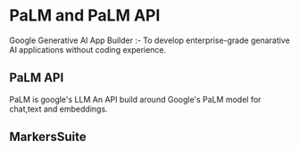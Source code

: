 # PaLM and PaLM API
Google Generative AI App Builder :- To develop enterprise-grade genarative AI applications without coding experience.

## PaLM API
PaLM is google's LLM 
An API build around Google's PaLM model for chat,text and embeddings.

## MarkersSuite 

